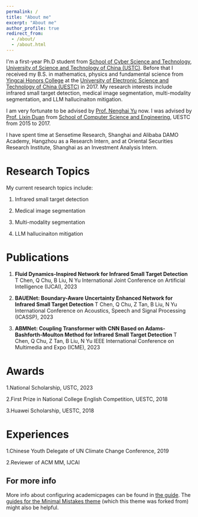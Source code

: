 ```yaml
---
permalink: /
title: "About me"
excerpt: "About me"
author_profile: true
redirect_from: 
  - /about/
  - /about.html
---
```


I'm a first-year Ph.D student from [School of Cyber Science and Technology](https://cybersec.ustc.edu.cn/main.htm), [University of Science and Technology of China (USTC)](https://www.ustc.edu.cn/). Before that I received my B.S. in mathematics, physics and fundamental science from [Yingcai Honors College](https://www.yingcai.uestc.edu.cn/?n=zp.front.front.listpage&catid=52&team=&professionaltitle=%E5%89%AF%E6%95%99%E6%8E%88&headword=n) at the [University of Electronic Science and Technology of China (UESTC)](https://www.uestc.edu.cn/) in 2017. My research interests include infrared small target detection, medical image segmentation, multi-modality segmentation, and LLM hallucinaiton mitigation.

I am very fortunate to be advised by [Prof. Nenghai Yu](https://dsxt.ustc.edu.cn/zj_js.asp?zzid=728) now. I was advised by [Prof. Lixin Duan](https://faculty.uestc.edu.cn/lxduan/zh_CN/index.htm) from [School of Computer Science and Engineering](https://www.scse.uestc.edu.cn/), UESTC from 2015 to 2017.

I have spent time at Sensetime Research, Shanghai and Alibaba DAMO Academy, Hangzhou as a Research Intern, and at Oriental Securities Research Institute, Shanghai as an Investment Analysis Intern.

Research Topics
======
My current research topics include:

1. Infrared small target detection

2. Medical image segmentation

3. Multi-modality segmentation

4. LLM hallucinaiton mitigation

Publications
======
1. **Fluid Dynamics-Inspired Network for Infrared Small Target Detection**
T Chen, Q Chu, B Liu, N Yu
International Joint Conference on Artificial Intelligence (IJCAI), 2023

2. **BAUENet: Boundary-Aware Uncertainty Enhanced Network for Infrared Small Target Detection**
T Chen, Q Chu, Z Tan, B Liu, N Yu
International Conference on Acoustics, Speech and Signal Processing (ICASSP), 2023

3. **ABMNet: Coupling Transformer with CNN Based on Adams-Bashforth-Moulton Method for Infrared Small Target Detection**
T Chen, Q Chu, Z Tan, B Liu, N Yu
IEEE International Conference on Multimedia and Expo (ICME), 2023

Awards
======

1.National Scholarship, USTC, 2023

2.First Prize in National College English Competition, UESTC, 2018

3.Huawei Scholarship, UESTC, 2018

Experiences
======

1.Chinese Youth Delegate of UN Climate Change Conference, 2019

2.Reviewer of ACM MM, IJCAI


For more info
------
More info about configuring academicpages can be found in [the guide](https://academicpages.github.io/markdown/). The [guides for the Minimal Mistakes theme](https://mmistakes.github.io/minimal-mistakes/docs/configuration/) (which this theme was forked from) might also be helpful.
